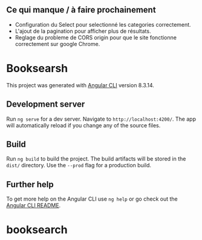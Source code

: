 ## Ce qui manque / à faire prochainement

- Configuration du Select pour selectionné les categories correctement. 
- L'ajout de la pagination pour afficher plus de résultats.
- Reglage du probleme de CORS origin pour que le site fonctionne correctement sur google Chrome.

# Booksearsh

This project was generated with [Angular CLI](https://github.com/angular/angular-cli) version 8.3.14.

## Development server

Run `ng serve` for a dev server. Navigate to `http://localhost:4200/`. The app will automatically reload if you change any of the source files.

## Build

Run `ng build` to build the project. The build artifacts will be stored in the `dist/` directory. Use the `--prod` flag for a production build.

## Further help

To get more help on the Angular CLI use `ng help` or go check out the [Angular CLI README](https://github.com/angular/angular-cli/blob/master/README.md).
# booksearch
